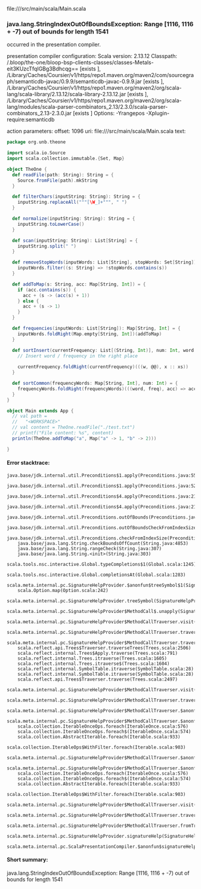 file://<WORKSPACE>/src/main/scala/Main.scala
### java.lang.StringIndexOutOfBoundsException: Range [1116, 1116 + -7) out of bounds for length 1541

occurred in the presentation compiler.

presentation compiler configuration:
Scala version: 2.13.12
Classpath:
<WORKSPACE>/.bloop/the-one/bloop-bsp-clients-classes/classes-Metals-eit3KUzcTfqIGBg3Bdhcqg== [exists ], <HOME>/Library/Caches/Coursier/v1/https/repo1.maven.org/maven2/com/sourcegraph/semanticdb-javac/0.9.9/semanticdb-javac-0.9.9.jar [exists ], <HOME>/Library/Caches/Coursier/v1/https/repo1.maven.org/maven2/org/scala-lang/scala-library/2.13.12/scala-library-2.13.12.jar [exists ], <HOME>/Library/Caches/Coursier/v1/https/repo1.maven.org/maven2/org/scala-lang/modules/scala-parser-combinators_2.13/2.3.0/scala-parser-combinators_2.13-2.3.0.jar [exists ]
Options:
-Yrangepos -Xplugin-require:semanticdb


action parameters:
offset: 1096
uri: file://<WORKSPACE>/src/main/scala/Main.scala
text:
```scala
package org.unb.theone

import scala.io.Source
import scala.collection.immutable.{Set, Map}

object TheOne {
  def readFile(path: String): String = {
    Source.fromFile(path).mkString
  }

  def filterChars(inputString: String): String = {
    inputString.replaceAll("""[\W_]+""", " ")
  }

  def normalize(inputString: String): String = {
    inputString.toLowerCase()
  }

  def scan(inputString: String): List[String] = {
    inputString.split(" ")
  }

  def removeStopWords(inputWords: List[String], stopWords: Set[String]) = {
    inputWords.filter((s: String) => !stopWords.contains(s))
  }

  def addToMap(s: String, acc: Map[String, Int]) = {
    if (acc.contains(s)) {
      acc + (s -> (acc(s) + 1))
    } else {
      acc + (s -> 1)
    }
  }

  def frequencies(inputWords: List[String]): Map[String, Int] = {
    inputWords.foldRight(Map.empty[String, Int])(addToMap)
  }

  def sortInsert(currentFrequency: List[(String, Int)], num: Int, word: String, frequency: Int) = {
    // Insert word / frequency in the right place
    
    currentFrequency.foldRight(currentFrequency)(((w, @@), x :: xs))
  }

  def sortCommon(frequencyWords: Map[String, Int], num: Int) = {
    frequencyWords.foldRight(frequencyWords)(((word, freq), acc) => acc.)
  }
}

object Main extends App {
  // val path =
  //   "<WORKSPACE>"
  // val content = TheOne.readFile("./test.txt")
  // printf("File content: %s", content)
  println(TheOne.addToMap("a", Map("a" -> 1, "b" -> 2)))

}

```



#### Error stacktrace:

```
java.base/jdk.internal.util.Preconditions$1.apply(Preconditions.java:55)
	java.base/jdk.internal.util.Preconditions$1.apply(Preconditions.java:52)
	java.base/jdk.internal.util.Preconditions$4.apply(Preconditions.java:213)
	java.base/jdk.internal.util.Preconditions$4.apply(Preconditions.java:210)
	java.base/jdk.internal.util.Preconditions.outOfBounds(Preconditions.java:98)
	java.base/jdk.internal.util.Preconditions.outOfBoundsCheckFromIndexSize(Preconditions.java:118)
	java.base/jdk.internal.util.Preconditions.checkFromIndexSize(Preconditions.java:397)
	java.base/java.lang.String.checkBoundsOffCount(String.java:4853)
	java.base/java.lang.String.rangeCheck(String.java:307)
	java.base/java.lang.String.<init>(String.java:303)
	scala.tools.nsc.interactive.Global.typeCompletions$1(Global.scala:1245)
	scala.tools.nsc.interactive.Global.completionsAt(Global.scala:1283)
	scala.meta.internal.pc.SignatureHelpProvider.$anonfun$treeSymbol$1(SignatureHelpProvider.scala:390)
	scala.Option.map(Option.scala:242)
	scala.meta.internal.pc.SignatureHelpProvider.treeSymbol(SignatureHelpProvider.scala:388)
	scala.meta.internal.pc.SignatureHelpProvider$MethodCall$.unapply(SignatureHelpProvider.scala:205)
	scala.meta.internal.pc.SignatureHelpProvider$MethodCallTraverser.visit(SignatureHelpProvider.scala:316)
	scala.meta.internal.pc.SignatureHelpProvider$MethodCallTraverser.traverse(SignatureHelpProvider.scala:310)
	scala.meta.internal.pc.SignatureHelpProvider$MethodCallTraverser.traverse(SignatureHelpProvider.scala:275)
	scala.reflect.api.Trees$Traverser.traverseTrees(Trees.scala:2506)
	scala.reflect.internal.Trees$Apply.traverse(Trees.scala:791)
	scala.reflect.internal.Trees.itraverse(Trees.scala:1605)
	scala.reflect.internal.Trees.itraverse$(Trees.scala:1604)
	scala.reflect.internal.SymbolTable.itraverse(SymbolTable.scala:28)
	scala.reflect.internal.SymbolTable.itraverse(SymbolTable.scala:28)
	scala.reflect.api.Trees$Traverser.traverse(Trees.scala:2497)
	scala.meta.internal.pc.SignatureHelpProvider$MethodCallTraverser.visit(SignatureHelpProvider.scala:350)
	scala.meta.internal.pc.SignatureHelpProvider$MethodCallTraverser.traverse(SignatureHelpProvider.scala:310)
	scala.meta.internal.pc.SignatureHelpProvider$MethodCallTraverser.$anonfun$visit$5(SignatureHelpProvider.scala:346)
	scala.meta.internal.pc.SignatureHelpProvider$MethodCallTraverser.$anonfun$visit$5$adapted(SignatureHelpProvider.scala:323)
	scala.collection.IterableOnceOps.foreach(IterableOnce.scala:576)
	scala.collection.IterableOnceOps.foreach$(IterableOnce.scala:574)
	scala.collection.AbstractIterable.foreach(Iterable.scala:933)
	scala.collection.IterableOps$WithFilter.foreach(Iterable.scala:903)
	scala.meta.internal.pc.SignatureHelpProvider$MethodCallTraverser.$anonfun$visit$3(SignatureHelpProvider.scala:323)
	scala.meta.internal.pc.SignatureHelpProvider$MethodCallTraverser.$anonfun$visit$3$adapted(SignatureHelpProvider.scala:322)
	scala.collection.IterableOnceOps.foreach(IterableOnce.scala:576)
	scala.collection.IterableOnceOps.foreach$(IterableOnce.scala:574)
	scala.collection.AbstractIterable.foreach(Iterable.scala:933)
	scala.collection.IterableOps$WithFilter.foreach(Iterable.scala:903)
	scala.meta.internal.pc.SignatureHelpProvider$MethodCallTraverser.visit(SignatureHelpProvider.scala:322)
	scala.meta.internal.pc.SignatureHelpProvider$MethodCallTraverser.traverse(SignatureHelpProvider.scala:310)
	scala.meta.internal.pc.SignatureHelpProvider$MethodCallTraverser.fromTree(SignatureHelpProvider.scala:279)
	scala.meta.internal.pc.SignatureHelpProvider.signatureHelp(SignatureHelpProvider.scala:27)
	scala.meta.internal.pc.ScalaPresentationCompiler.$anonfun$signatureHelp$1(ScalaPresentationCompiler.scala:311)
```
#### Short summary: 

java.lang.StringIndexOutOfBoundsException: Range [1116, 1116 + -7) out of bounds for length 1541